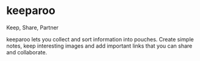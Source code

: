 # keeparoo
Keep, Share, Partner

keeparoo lets you collect and sort information into pouches.
Create simple notes, keep interesting images and add
important links that you can share and collaborate.
